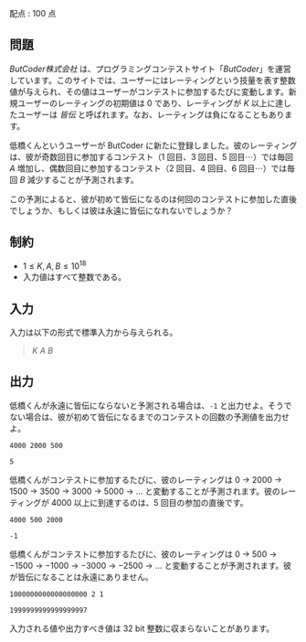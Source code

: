 配点 : $100$ 点

## 問題

*ButCoder株式会社* は、プログラミングコンテストサイト「*ButCoder*」を運営しています。このサイトでは、ユーザーにはレーティングという技量を表す整数値が与えられ、その値はユーザーがコンテストに参加するたびに変動します。新規ユーザーのレーティングの初期値は $0$ であり、レーティングが $K$ 以上に達したユーザーは *皆伝* と呼ばれます。なお、レーティングは負になることもあります。

低橋くんというユーザーが ButCoder に新たに登録しました。彼のレーティングは、彼が奇数回目に参加するコンテスト（$1$ 回目、$3$ 回目、$5$ 回目$\cdots$）では毎回 $A$ 増加し、偶数回目に参加するコンテスト（$2$ 回目、$4$ 回目、$6$ 回目$\cdots$）では毎回 $B$ 減少することが予測されます。

この予測によると、彼が初めて皆伝になるのは何回のコンテストに参加した直後でしょうか、もしくは彼は永遠に皆伝になれないでしょうか？

## 制約

- $1 \leq K, A, B \leq 10^{18}$
- 入力値はすべて整数である。

## 入力

入力は以下の形式で標準入力から与えられる。

> $K$ $A$ $B$

## 出力

低橋くんが永遠に皆伝にならないと予測される場合は、`-1` と出力せよ。そうでない場合は、彼が初めて皆伝になるまでのコンテストの回数の予測値を出力せよ。

```input1
4000 2000 500
```

```output1
5
```

低橋くんがコンテストに参加するたびに、彼のレーティングは $0$ → $2000$ → $1500$ → $3500$ → $3000$ → $5000$ → … と変動することが予測されます。彼のレーティングが $4000$ 以上に到達するのは、$5$ 回目の参加の直後です。

```input2
4000 500 2000
```

```output2
-1
```

低橋くんがコンテストに参加するたびに、彼のレーティングは $0$ → $500$ → $-1500$ → $-1000$ → $-3000$ → $-2500$ → … と変動することが予測されます。彼が皆伝になることは永遠にありません。

```input3
1000000000000000000 2 1
```

```output3
1999999999999999997
```

入力される値や出力すべき値は $32$ bit 整数に収まらないことがあります。